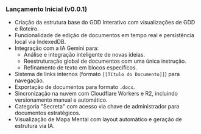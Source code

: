 ### Lançamento Inicial (v0.0.1)
- Criação da estrutura base do GDD Interativo com visualizações de GDD e Roteiro.
- Funcionalidade de edição de documentos em tempo real e persistência local via IndexedDB.
- Integração com a IA Gemini para:
  - Análise e integração inteligente de novas ideias.
  - Reestruturação global de documentos com uma única instrução.
  - Refinamento de texto em blocos específicos.
- Sistema de links internos (formato `[[Título do Documento]]`) para navegação.
- Exportação de documentos para formato `.docx`.
- Sincronização na nuvem com Cloudflare Workers e R2, incluindo versionamento manual e automático.
- Categoria "Secreta" com acesso via chave de administrador para documentos estratégicos.
- Visualização de Mapa Mental com layout automático e geração de estrutura via IA.